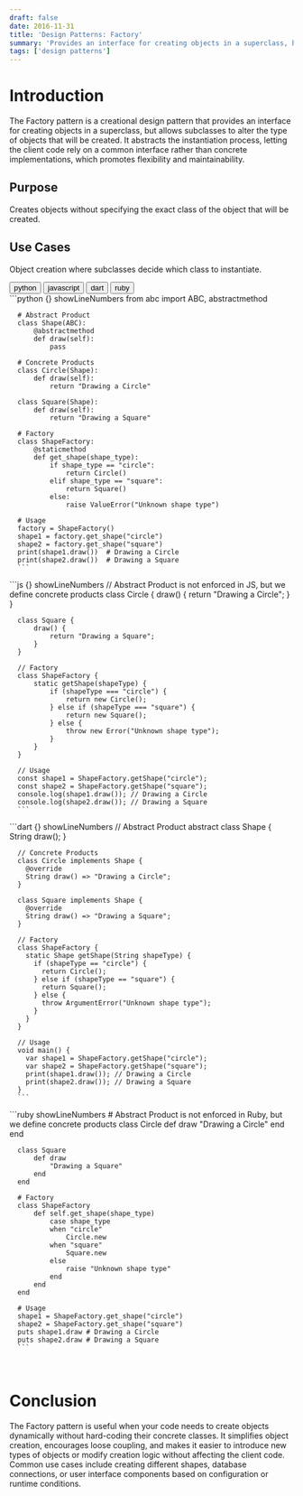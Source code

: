 ```yaml
---
draft: false
date: 2016-11-31
title: 'Design Patterns: Factory'
summary: 'Provides an interface for creating objects in a superclass, but allows subclasses to alter the type of objects that will be created, promoting flexibility and reusability in object creation.'
tags: ['design patterns']
---
```


# Introduction

The Factory pattern is a creational design pattern that provides an interface for creating objects in a superclass, but allows subclasses to alter the type of objects that will be created. It abstracts the instantiation process, letting the client code rely on a common interface rather than concrete implementations, which promotes flexibility and maintainability.

## Purpose

Creates objects without specifying the exact class of the object that will be created.

## Use Cases

Object creation where subclasses decide which class to instantiate.

<div className="tab-group">
  <div className="tab">
    <button id="python" className="tablinks">python</button>
    <button id="js" className="tablinks">javascript</button>
    <button id="dart" className="tablinks">dart</button>
    <button id="ruby" className="tablinks">ruby</button>
  </div>

  <div id="python" className="tabcontent">
      ```python {} showLineNumbers
      from abc import ABC, abstractmethod

      # Abstract Product
      class Shape(ABC):
          @abstractmethod
          def draw(self):
              pass

      # Concrete Products
      class Circle(Shape):
          def draw(self):
              return "Drawing a Circle"

      class Square(Shape):
          def draw(self):
              return "Drawing a Square"

      # Factory
      class ShapeFactory:
          @staticmethod
          def get_shape(shape_type):
              if shape_type == "circle":
                  return Circle()
              elif shape_type == "square":
                  return Square()
              else:
                  raise ValueError("Unknown shape type")

      # Usage
      factory = ShapeFactory()
      shape1 = factory.get_shape("circle")
      shape2 = factory.get_shape("square")
      print(shape1.draw())  # Drawing a Circle
      print(shape2.draw())  # Drawing a Square
      ```

  </div>

  <div id="js" className="tabcontent">
      ```js {} showLineNumbers
      // Abstract Product is not enforced in JS, but we define concrete products
      class Circle {
          draw() {
              return "Drawing a Circle";
          }
      }

      class Square {
          draw() {
              return "Drawing a Square";
          }
      }

      // Factory
      class ShapeFactory {
          static getShape(shapeType) {
              if (shapeType === "circle") {
                  return new Circle();
              } else if (shapeType === "square") {
                  return new Square();
              } else {
                  throw new Error("Unknown shape type");
              }
          }
      }

      // Usage
      const shape1 = ShapeFactory.getShape("circle");
      const shape2 = ShapeFactory.getShape("square");
      console.log(shape1.draw()); // Drawing a Circle
      console.log(shape2.draw()); // Drawing a Square
      ```

  </div>

  <div id="dart" className="tabcontent">
      ```dart {} showLineNumbers
      // Abstract Product
      abstract class Shape {
        String draw();
      }

      // Concrete Products
      class Circle implements Shape {
        @override
        String draw() => "Drawing a Circle";
      }

      class Square implements Shape {
        @override
        String draw() => "Drawing a Square";
      }

      // Factory
      class ShapeFactory {
        static Shape getShape(String shapeType) {
          if (shapeType == "circle") {
            return Circle();
          } else if (shapeType == "square") {
            return Square();
          } else {
            throw ArgumentError("Unknown shape type");
          }
        }
      }

      // Usage
      void main() {
        var shape1 = ShapeFactory.getShape("circle");
        var shape2 = ShapeFactory.getShape("square");
        print(shape1.draw()); // Drawing a Circle
        print(shape2.draw()); // Drawing a Square
      }
      ```

  </div>

  <div id="ruby" className="tabcontent">
      ```ruby showLineNumbers
      # Abstract Product is not enforced in Ruby, but we define concrete products
      class Circle
          def draw
              "Drawing a Circle"
          end
      end

      class Square
          def draw
              "Drawing a Square"
          end
      end

      # Factory
      class ShapeFactory
          def self.get_shape(shape_type)
              case shape_type
              when "circle"
                  Circle.new
              when "square"
                  Square.new
              else
                  raise "Unknown shape type"
              end
          end
      end

      # Usage
      shape1 = ShapeFactory.get_shape("circle")
      shape2 = ShapeFactory.get_shape("square")
      puts shape1.draw # Drawing a Circle
      puts shape2.draw # Drawing a Square
      ```

  </div>
</div>
<br/>

# Conclusion

The Factory pattern is useful when your code needs to create objects dynamically without hard-coding their concrete classes. It simplifies object creation, encourages loose coupling, and makes it easier to introduce new types of objects or modify creation logic without affecting the client code. Common use cases include creating different shapes, database connections, or user interface components based on configuration or runtime conditions.
